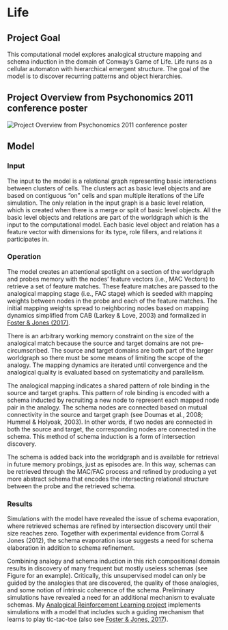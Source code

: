 # Life

## Project Goal
This computational model explores analogical structure mapping and schema induction in the domain of Conway’s Game of Life. Life runs as a cellular automaton with hierarchical emergent structure. The goal of the model is to discover recurring patterns and object hierarchies.


## Project Overview from Psychonomics 2011 conference poster
![Project Overview from Psychonomics 2011 conference poster](/Project_Overview.png)

## Model

### Input
The input to the model is a relational graph representing basic interactions between clusters of cells. The clusters act as basic level objects and are based on contiguous “on” cells and span multiple iterations of the Life simulation. The only relation in the input graph is a basic level relation, which is created when there is a merge or split of basic level objects. All the basic level objects and relations are part of the worldgraph which is the input to the computational model. Each basic level object and relation has a feature vector with dimensions for its type, role fillers, and relations it participates in.

### Operation

The model creates an attentional spotlight on a section of the worldgraph and probes memory with the nodes’ feature vectors (i.e., MAC Vectors) to retrieve a set of feature matches. These feature matches are passed to the analogical mapping stage (i.e., FAC stage) which is seeded with mapping weights between nodes in the probe and each of the feature matches. The initial mapping weights spread to neighboring nodes based on mapping dynamics simplified from CAB (Larkey & Love, 2003) and formalized in [Foster & Jones (2017)](http://arxiv.org/abs/1712.10070).

There is an arbitrary working memory constraint on the size of the analogical match because the source and target domains are not pre-circumscribed. The source and target domains are both part of the larger worldgraph so there must be some means of limiting the scope of the analogy. The mapping dynamics are iterated until convergence and the analogical quality is evaluated based on systematicity and parallelism.

The analogical mapping indicates a shared pattern of role binding in the source and target graphs. This pattern of role binding is encoded with a schema inducted by recruiting a new node to represent each mapped node pair in the analogy. The schema nodes are connected based on mutual connectivity in the source and target graph (see Doumas et al., 2008; Hummel & Holyoak, 2003). In other words, if two nodes are connected in both the source and target, the corresponding nodes are connected in the schema. This method of schema induction is a form of intersection discovery.

The schema is added back into the worldgraph and is available for retrieval in future memory probings, just as episodes are. In this way, schemas can be retrieved through the MAC/FAC process and refined by producing a yet more abstract schema that encodes the intersecting relational structure between the probe and the retrieved schema.

### Results

Simulations with the model have revealed the issue of schema evaporation, where retrieved schemas are refined by intersection discovery until their size reaches zero. Together with experimental evidence from Corral & Jones (2012), the schema evaporation issue suggests a need for schema elaboration in addition to schema refinement.

Combining analogy and schema induction in this rich compositional domain results in discovery of many frequent but mostly useless schemas (see Figure for an example). Critically, this unsupervised model can only be guided by the analogies that are discovered, the quality of those analogies, and some notion of intrinsic coherence of the schema. Preliminary simulations have revealed a need for an additional mechanism to evaluate schemas. My [Analogical Reinforcement Learning project](https://github.com/jmfoster/arl) implements simulations with a model that includes such a guiding mechanism that learns to play tic-tac-toe (also see [Foster & Jones, 2017](http://arxiv.org/abs/1712.10070)).
